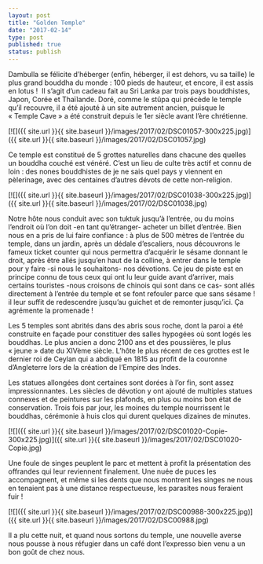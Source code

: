 ```yaml
---
layout: post
title: "Golden Temple"
date: "2017-02-14"
type: post
published: true
status: publish
---
```


Dambulla se félicite d’héberger (enfin, héberger, il est dehors, vu sa taille) le plus grand bouddha du monde : 100 pieds de hauteur, et encore, il est assis en lotus !  Il s’agit d’un cadeau fait au Sri Lanka par trois pays bouddhistes, Japon, Corée et Thaïlande. Doré, comme le stûpa qui précède le temple qu’il recouvre, il a été ajouté à un site autrement ancien, puisque le « Temple Cave » a été construit depuis le 1er siècle avant l’ère chrétienne.

[![]({{ site.url }}{{ site.baseurl }}/images/2017/02/DSC01057-300x225.jpg)]({{ site.url }}{{ site.baseurl }}/images/2017/02/DSC01057.jpg)

Ce temple est constitué de 5 grottes naturelles dans chacune des quelles un bouddha couché est vénéré. C’est un lieu de culte très actif et connu de loin : des nones bouddhistes de je ne sais quel pays y viennent en pèlerinage, avec des centaines d’autres dévots de cette non-religion.

[![]({{ site.url }}{{ site.baseurl }}/images/2017/02/DSC01038-300x225.jpg)]({{ site.url }}{{ site.baseurl }}/images/2017/02/DSC01038.jpg)

Notre hôte nous conduit avec son tuktuk jusqu’à l’entrée, ou du moins l’endroit où l’on doit -en tant qu’étranger- acheter un billet d’entrée. Bien nous en a pris de lui faire confiance : à plus de 500 mètres de l’entrée du temple, dans un jardin, après un dédale d’escaliers, nous découvrons le fameux ticket counter qui nous permettra d’acquérir le sésame donnant le droit, après être allés jusqu’en haut de la colline, à entrer dans le temple pour y faire -si nous le souhaitons- nos dévotions. Ce jeu de piste est en principe connu de tous ceux qui ont lu leur guide avant d’arriver, mais certains touristes -nous croisons de chinois qui sont dans ce cas- sont allés directement à l’entrée du temple et se font refouler parce que sans sésame ! il leur suffit de redescendre jusqu’au guichet et de remonter jusqu’ici. Ça agrémente la promenade !

Les 5 temples sont abrités dans des abris sous roche, dont la paroi a été construite en façade pour constituer des salles hypogées où sont logés les bouddhas. Le plus ancien a donc 2100 ans et des poussières, le plus « jeune » date du XIVème siècle. L’hôte le plus récent de ces grottes est le dernier roi de Ceylan qui a abdiqué en 1815 au profit de la couronne d’Angleterre lors de la création de l’Empire des Indes.

Les statues allongées dont certaines sont dorées à l’or fin, sont assez impressionnantes. Les siècles de dévotion y ont ajouté de multiples statues connexes et de peintures sur les plafonds, en plus ou moins bon état de conservation. Trois fois par jour, les moines du temple nourrissent le bouddhas, cérémonie à huis clos qui durent quelques dizaines de minutes.

[![]({{ site.url }}{{ site.baseurl }}/images/2017/02/DSC01020-Copie-300x225.jpg)]({{ site.url }}{{ site.baseurl }}/images/2017/02/DSC01020-Copie.jpg)

Une foule de singes peuplent le parc et mettent à profit la présentation des offrandes qui leur reviennent finalement. Une nuée de puces les accompagnent, et même si les dents que nous montrent les singes ne nous en tenaient pas à une distance respectueuse, les parasites nous feraient fuir !

[![]({{ site.url }}{{ site.baseurl }}/images/2017/02/DSC00988-300x225.jpg)]({{ site.url }}{{ site.baseurl }}/images/2017/02/DSC00988.jpg)

Il a plu cette nuit, et quand nous sortons du temple, une nouvelle averse nous pousse à nous réfugier dans un café dont l’expresso bien venu a un bon goût de chez nous.

